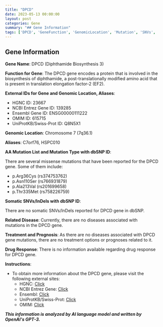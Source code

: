```yaml
---
title: "DPCD"
date: 2023-05-13 00:00:00
layout: post
categories: Gene
summary: "## Gene Information"
tags: ['DPCD', 'GeneFunction', 'GenomicLocation', 'Mutation', 'SNVs', 'RelatedDisease', 'Treatment', 'DrugResponse']
---
```


## Gene Information

**Gene Name**: DPCD (Diphthamide Biosynthesis 3) 

**Function for Gene**: The DPCD gene encodes a protein that is involved in the biosynthesis of diphthamide, a post-translationally modified amino acid that is present in translation elongation factor-2 (EF2).

**External IDs for Gene and Genomic Location, Aliases**:

- HGNC ID: 23667
- NCBI Entrez Gene ID: 139285
- Ensembl Gene ID: ENSG00000111222
- OMIM ID: 615715
- UniProtKB/Swiss-Prot ID: Q8N5X1

**Genomic Location**: Chromosome 7 (7q36.1)

**Aliases**: C7orf76, HSPC010

**AA Mutation List and Mutation Type with dbSNP ID**:

There are several missense mutations that have been reported for the DPCD gene. Some of them include:

- p.Arg36Cys (rs374753762)
- p.Asn110Ser (rs766931879)
- p.Ala213Val (rs201699658)
- p.Thr335Met (rs758226759)

**Somatic SNVs/InDels with dbSNP ID**:

There are no somatic SNVs/InDels reported for DPCD gene in dbSNP.

**Related Disease**: Currently, there are no diseases associated with mutations in the DPCD gene.

**Treatment and Prognosis**: As there are no diseases associated with DPCD gene mutations, there are no treatment options or prognoses related to it.

**Drug Response**: There is no information available regarding drug response for DPCD gene.

**Instructions**:

- To obtain more information about the DPCD gene, please visit the following external sites:
    - HGNC: [Click](https://www.genenames.org/data/gene-symbol-report/#!/hgnc_id/HGNC:23667)
    - NCBI Entrez Gene: [Click](https://www.ncbi.nlm.nih.gov/gene/139285)
    - Ensembl: [Click](https://www.ensembl.org/Homo_sapiens/Gene/Summary?g=ENSG00000111222;r=7:150927989-150942621)
    - UniProtKB/Swiss-Prot: [Click](https://www.uniprot.org/uniprot/Q8N5X1)
    - OMIM: [Click](https://www.omim.org/entry/615715)

**_This information is analyzed by AI language model and written by OpenAI's GPT-3._**